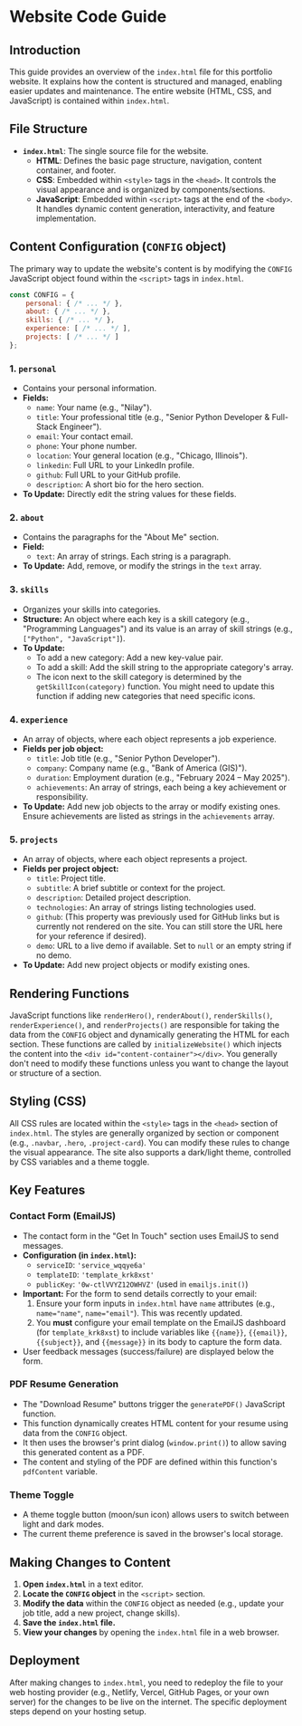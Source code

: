 # Website Code Guide

## Introduction

This guide provides an overview of the `index.html` file for this portfolio website. It explains how the content is structured and managed, enabling easier updates and maintenance. The entire website (HTML, CSS, and JavaScript) is contained within `index.html`.

## File Structure

-   **`index.html`**: The single source file for the website.
    -   **HTML**: Defines the basic page structure, navigation, content container, and footer.
    -   **CSS**: Embedded within `<style>` tags in the `<head>`. It controls the visual appearance and is organized by components/sections.
    -   **JavaScript**: Embedded within `<script>` tags at the end of the `<body>`. It handles dynamic content generation, interactivity, and feature implementation.

## Content Configuration (`CONFIG` object)

The primary way to update the website's content is by modifying the `CONFIG` JavaScript object found within the `<script>` tags in `index.html`.

```javascript
const CONFIG = {
    personal: { /* ... */ },
    about: { /* ... */ },
    skills: { /* ... */ },
    experience: [ /* ... */ ],
    projects: [ /* ... */ ]
};
```

### 1. `personal`
   - Contains your personal information.
   - **Fields:**
     - `name`: Your name (e.g., "Nilay").
     - `title`: Your professional title (e.g., "Senior Python Developer & Full-Stack Engineer").
     - `email`: Your contact email.
     - `phone`: Your phone number.
     - `location`: Your general location (e.g., "Chicago, Illinois").
     - `linkedin`: Full URL to your LinkedIn profile.
     - `github`: Full URL to your GitHub profile.
     - `description`: A short bio for the hero section.
   - **To Update:** Directly edit the string values for these fields.

### 2. `about`
   - Contains the paragraphs for the "About Me" section.
   - **Field:**
     - `text`: An array of strings. Each string is a paragraph.
   - **To Update:** Add, remove, or modify the strings in the `text` array.

### 3. `skills`
   - Organizes your skills into categories.
   - **Structure:** An object where each key is a skill category (e.g., "Programming Languages") and its value is an array of skill strings (e.g., `["Python", "JavaScript"]`).
   - **To Update:**
     - To add a new category: Add a new key-value pair.
     - To add a skill: Add the skill string to the appropriate category's array.
     - The icon next to the skill category is determined by the `getSkillIcon(category)` function. You might need to update this function if adding new categories that need specific icons.

### 4. `experience`
   - An array of objects, where each object represents a job experience.
   - **Fields per job object:**
     - `title`: Job title (e.g., "Senior Python Developer").
     - `company`: Company name (e.g., "Bank of America (GIS)").
     - `duration`: Employment duration (e.g., "February 2024 – May 2025").
     - `achievements`: An array of strings, each being a key achievement or responsibility.
   - **To Update:** Add new job objects to the array or modify existing ones. Ensure achievements are listed as strings in the `achievements` array.

### 5. `projects`
   - An array of objects, where each object represents a project.
   - **Fields per project object:**
     - `title`: Project title.
     - `subtitle`: A brief subtitle or context for the project.
     - `description`: Detailed project description.
     - `technologies`: An array of strings listing technologies used.
     - `github`: (This property was previously used for GitHub links but is currently not rendered on the site. You can still store the URL here for your reference if desired).
     - `demo`: URL to a live demo if available. Set to `null` or an empty string if no demo.
   - **To Update:** Add new project objects or modify existing ones.

## Rendering Functions

JavaScript functions like `renderHero()`, `renderAbout()`, `renderSkills()`, `renderExperience()`, and `renderProjects()` are responsible for taking the data from the `CONFIG` object and dynamically generating the HTML for each section. These functions are called by `initializeWebsite()` which injects the content into the `<div id="content-container"></div>`. You generally don't need to modify these functions unless you want to change the layout or structure of a section.

## Styling (CSS)

All CSS rules are located within the `<style>` tags in the `<head>` section of `index.html`. The styles are generally organized by section or component (e.g., `.navbar`, `.hero`, `.project-card`). You can modify these rules to change the visual appearance. The site also supports a dark/light theme, controlled by CSS variables and a theme toggle.

## Key Features

### Contact Form (EmailJS)
-   The contact form in the "Get In Touch" section uses EmailJS to send messages.
-   **Configuration (in `index.html`):**
    -   `serviceID`: `'service_wqqye6a'`
    -   `templateID`: `'template_krk8xst'`
    -   `publicKey`: `'0w-ctlVVYZ12OWHVZ'` (used in `emailjs.init()`)
-   **Important:** For the form to send details correctly to your email:
    1.  Ensure your form inputs in `index.html` have `name` attributes (e.g., `name="name"`, `name="email"`). This was recently updated.
    2.  You **must** configure your email template on the EmailJS dashboard (for `template_krk8xst`) to include variables like `{{name}}`, `{{email}}`, `{{subject}}`, and `{{message}}` in its body to capture the form data.
-   User feedback messages (success/failure) are displayed below the form.

### PDF Resume Generation
-   The "Download Resume" buttons trigger the `generatePDF()` JavaScript function.
-   This function dynamically creates HTML content for your resume using data from the `CONFIG` object.
-   It then uses the browser's print dialog (`window.print()`) to allow saving this generated content as a PDF.
-   The content and styling of the PDF are defined within this function's `pdfContent` variable.

### Theme Toggle
-   A theme toggle button (moon/sun icon) allows users to switch between light and dark modes.
-   The current theme preference is saved in the browser's local storage.

## Making Changes to Content

1.  **Open `index.html`** in a text editor.
2.  **Locate the `CONFIG` object** in the `<script>` section.
3.  **Modify the data** within the `CONFIG` object as needed (e.g., update your job title, add a new project, change skills).
4.  **Save the `index.html` file.**
5.  **View your changes** by opening the `index.html` file in a web browser.

## Deployment

After making changes to `index.html`, you need to redeploy the file to your web hosting provider (e.g., Netlify, Vercel, GitHub Pages, or your own server) for the changes to be live on the internet. The specific deployment steps depend on your hosting setup.

```
